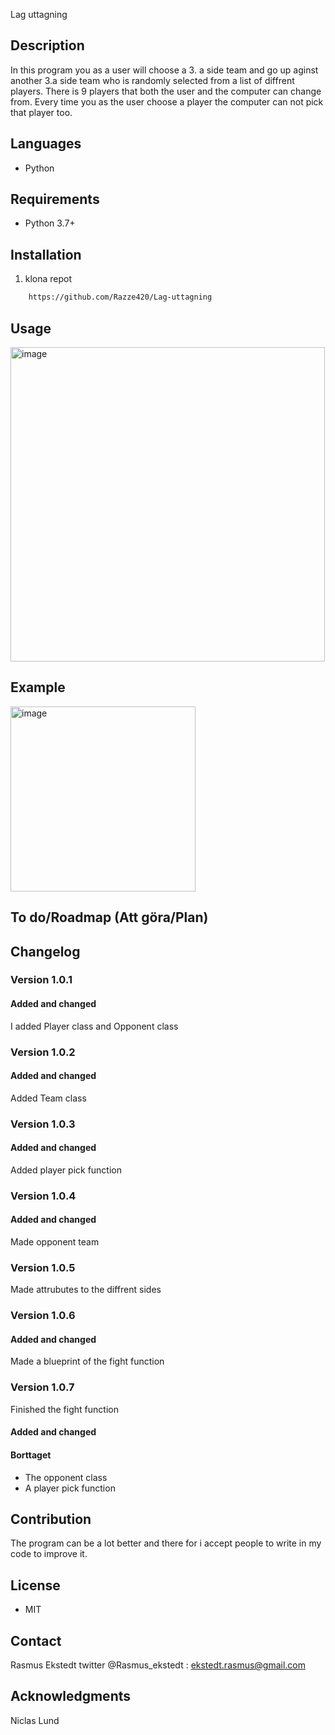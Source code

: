 


Lag uttagning

## Description

In this program you as a user will choose a 3. a side team and go up aginst another 3.a side team who is randomly selected from a list of diffrent players. There is 9 players that both the user and the computer can change from. Every time you as the user choose a player the computer can not pick that player too.


## Languages

- Python

## Requirements

- Python 3.7+

## Installation

1. klona repot
```cmd
    https://github.com/Razze420/Lag-uttagning
```

## Usage

<img width="503" alt="image" src="https://user-images.githubusercontent.com/95741634/169517962-49128092-aba1-4d78-9f68-68960674c26d.png">


## Example

<img width="296" alt="image" src="https://user-images.githubusercontent.com/95741634/169518016-947a3a4d-6b12-4051-9ad6-9ede3ce8c482.png">


## To do/Roadmap (Att göra/Plan)



## Changelog

### Version 1.0.1

#### Added and changed

I added Player class and Opponent class

### Version 1.0.2

#### Added and changed

Added Team class

### Version 1.0.3

#### Added and changed

Added player pick function

### Version 1.0.4

#### Added and changed

Made opponent team

### Version 1.0.5

Made attrubutes to the diffrent sides

### Version 1.0.6

#### Added and changed

Made a blueprint of the fight function

### Version 1.0.7

Finished the fight function

#### Added and changed

#### Borttaget

- The opponent class
- A player pick function

## Contribution

The program can be a lot better and there for i accept people to write in my code to improve it.

## License

- MIT

## Contact

Rasmus Ekstedt      twitter @Rasmus_ekstedt : ekstedt.rasmus@gmail.com

## Acknowledgments

Niclas Lund
